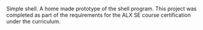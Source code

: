 Simple shell. A home made prototype of the shell program. This project was completed as part of the requirements for the ALX SE course certification under the curriculum.
